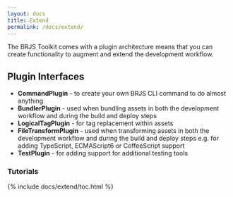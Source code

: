```yaml
---
layout: docs
title: Extend
permalink: /docs/extend/
---
```


The BRJS Toolkit comes with a plugin architecture means that you can create functionality to augment and extend the development workflow.

## Plugin Interfaces

* **CommandPlugin** - to create your own BRJS CLI command to do almost anything
* **BundlerPlugin** - used when bundling assets in both the development workflow and during the build and deploy steps
* **LogicalTagPlugin** - for tag replacement within assets
* **FileTransformPlugin** - used when transforming assets in both the development workflow and during the build and deploy steps e.g. for adding TypeScript, ECMAScript6 or CoffeeScript support
* **TestPlugin** - for adding support for additional testing tools

### Tutorials

{% include docs/extend/toc.html %}